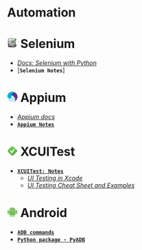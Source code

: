 <!-- [_Stack Overflow: _]() -->
<!-- [_GitHub: _]() -->
<!-- [____]() -->

# Automation

# <img src="/img/selenium_icon.jpg" width="24" height="24"> Selenium

- [_Docs: Selenium with Python_](https://selenium-python.readthedocs.io/)
- [__`Selenium Notes`__]

# <img src="/img/appium.png" width="24" height="24"> Appium

- [_Appium docs_](https://appium.io/docs/en/about-appium/intro/)
- [__`Appium Notes`__](/Appium/Appium.md)

# <img src="/img/xctest.jpg" width="24" height="24"> XCUITest

- [__`XCUITest: Notes`__](https://github.com/sergius-la/Swift/blob/master/Swift/XCTest/XCUITest/XCUitest.md)
    - [_UI Testing in Xcode_](https://www.youtube.com/watch?v=7zMGf-0OnoU)
    - [_UI Testing Cheat Sheet and Examples_](http://masilotti.com/ui-testing-cheat-sheet/)

# <img src="/img/android.png" width="24" height="24"> Android

- [__`ADB commands`__](https://github.com/sergius-la/Cheatsheet/blob/master/adb/adb.md)
- [__`Python package - PyADB`__](https://github.com/sergius-la/adb)

<!-- # <img src="/img/xpath.png" width="64" height="30"> xPath -->